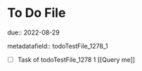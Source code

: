 # To Do File

due:: 2022-08-29

metadatafield:: todoTestFile_1278_1

- [ ] Task of todoTestFile_1278 1 [[Query me]]
